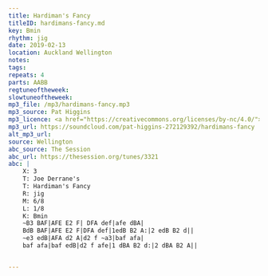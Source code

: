 ```yaml
---
title: Hardiman's Fancy
titleID: hardimans-fancy.md
key: Bmin
rhythm: jig
date: 2019-02-13
location: Auckland Wellington
notes:
tags:
repeats: 4 
parts: AABB 
regtuneoftheweek:
slowtuneoftheweek:
mp3_file: /mp3/hardimans-fancy.mp3
mp3_source: Pat Higgins
mp3_licence: <a href="https://creativecommons.org/licenses/by-nc/4.0/">CC-BY-NC-4.0</a>
mp3_url: https://soundcloud.com/pat-higgins-272129392/hardimans-fancy
alt_mp3_url:
source: Wellington
abc_source: The Session
abc_url: https://thesession.org/tunes/3321
abc: |
    X: 3
    T: Joe Derrane's
    T: Hardiman's Fancy
    R: jig
    M: 6/8
    L: 1/8
    K: Bmin
    ~B3 BAF|AFE E2 F| DFA def|afe dBA|
    BdB BAF|AFE E2 F|DFA def|1edB B2 A:|2 edB B2 d||
    ~e3 edB|AFA d2 A|d2 f ~a3|baf afa|
    baf afa|baf edB|d2 f afe|1 dBA B2 d:|2 dBA B2 A||


---
```

